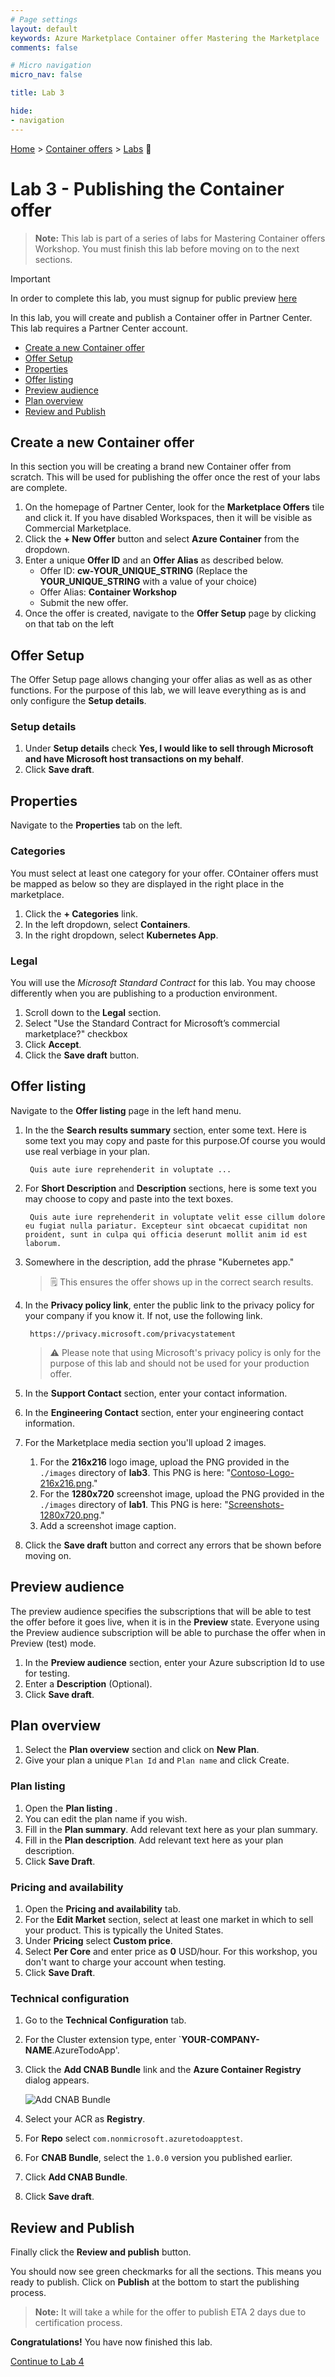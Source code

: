 ```yaml
---
# Page settings
layout: default
keywords: Azure Marketplace Container offer Mastering the Marketplace
comments: false

# Micro navigation
micro_nav: false

title: Lab 3

hide:
- navigation
---
```


[Home](../../../) > [Container offers](../../) > [Labs](../../index.md#labs) 🧪

# Lab 3 - Publishing the Container offer

> **Note:** This lab is part of a series of labs for Mastering Container offers Workshop. You must finish this lab before moving on to the next sections.

> [!IMPORTANT] 
>
> In order to complete this lab, you must signup for public preview [here](https://forms.office.com/pages/responsepage.aspx?id=v4j5cvGGr0GRqy180BHbR0isU_qQJglCq3xE2-4gcIRUMFRIQk05Rk5WQlRPR05BVlhRQzNaMk9YOC4u)

In this lab, you will create and publish a Container offer in Partner Center. This lab requires a Partner Center account.

<!-- no toc -->
- [Create a new Container offer](#create-a-new-container-offer)
- [Offer Setup](#offer-setup)
- [Properties](#properties)
- [Offer listing](#offer-listing)
- [Preview audience](#preview-audience)
- [Plan overview](#plan-overview)
- [Review and Publish](#review-and-publish)

## Create a new Container offer

In this section you will be creating a brand new Container offer from scratch. This will be used for publishing the offer once the rest of your labs are complete.

1. On the homepage of Partner Center, look for the **Marketplace Offers** tile and click it. If you have disabled Workspaces, then it will be visible as Commercial Marketplace.
2. Click the **+ New Offer** button and select **Azure Container** from the dropdown.
3. Enter a unique **Offer ID** and an **Offer Alias** as described below.
    - Offer ID: **cw-YOUR_UNIQUE_STRING** (Replace the **YOUR_UNIQUE_STRING** with a value of your choice)
    - Offer Alias: **Container Workshop**
    - Submit the new offer.
4. Once the offer is created, navigate to the **Offer Setup** page by clicking on that tab on the left

## Offer Setup

The Offer Setup page allows changing your offer alias as well as as other functions. For the purpose of this lab, we will leave everything as is and only configure the **Setup details**.

### Setup details

1. Under **Setup details** check **Yes, I would like to sell through Microsoft and have Microsoft host transactions on my behalf**.
2. Click **Save draft**.

## Properties

Navigate to the **Properties** tab on the left.

### Categories

You must select at least one category for your offer. COntainer offers must be mapped as below so they are displayed in the right place in the marketplace.

1. Click the **+ Categories** link.
1. In the left dropdown, select **Containers**.
1. In the right dropdown, select **Kubernetes App**.

### Legal

You will use the *Microsoft Standard Contract* for this lab. You may choose differently when you are publishing to a production environment.

1. Scroll down to the **Legal** section.
2. Select "Use the Standard Contract for Microsoft’s commercial marketplace?" checkbox
3. Click **Accept**.
4. Click the **Save draft** button.

## Offer listing

Navigate to the **Offer listing** page in the left hand menu.

1. In the the **Search results summary** section, enter some text. Here is some text you may copy and paste for this purpose.Of course you would use real verbiage in your plan.

        Quis aute iure reprehenderit in voluptate ...

2. For **Short Description** and **Description** sections, here is some text you may choose to copy and paste into the text boxes.

        Quis aute iure reprehenderit in voluptate velit esse cillum dolore eu fugiat nulla pariatur. Excepteur sint obcaecat cupiditat non proident, sunt in culpa qui officia deserunt mollit anim id est laborum.

3. Somewhere in the description, add the phrase "Kubernetes app."

    > 🗒️ This ensures the offer shows up in the correct search results.

4. In the **Privacy policy link**, enter the public link to the privacy policy for your company if you know it. If not, use the following link.

        https://privacy.microsoft.com/privacystatement

    > ⚠️ Please note that using Microsoft's privacy policy is only for the purpose of this lab and should not be used for your production offer.

5. In the **Support Contact** section, enter your contact information.
6. In the **Engineering Contact** section, enter your engineering contact information.
7. For the Marketplace media section you'll upload 2 images.
    1. For the **216x216** logo image, upload the PNG provided in the `./images` directory of **lab3**. This PNG is here: "[Contoso-Logo-216x216.png](./images/Contoso-Logo-216x216.png)."
    2. For the **1280x720** screenshot image, upload the PNG provided in the `./images` directory of **lab1**. This PNG is here: "[Screenshots-1280x720.png](./images/Screenshots-1280x720.png)."
    3. Add a screenshot image caption.
8. Click the **Save draft** button and correct any errors that be shown before moving on.

## Preview audience

The preview audience specifies the subscriptions that will be able to test the offer before it goes live, when it is in the **Preview** state. Everyone using the Preview audience subscription will be able to purchase the offer when in Preview (test) mode.

1. In the **Preview audience** section, enter your Azure subscription Id to use for testing.
1. Enter a **Description** (Optional).
1. Click **Save draft**.

## Plan overview

1. Select the **Plan overview** section and click on **New Plan**.
1. Give your plan a unique `Plan Id` and `Plan name` and click Create.

### Plan listing

1. Open the **Plan listing** .
2. You can edit the plan name if you wish.
3. Fill in the **Plan summary**. Add relevant text here as your plan summary.
4. Fill in the **Plan description**. Add relevant text here as your plan description.
5. Click **Save Draft**.

### Pricing and availability

1. Open the **Pricing and availability** tab.
1. For the **Edit Market** section, select at least one market in which to sell your product. This is typically the United States.
1. Under **Pricing**  select  **Custom price**.
1. Select **Per Core** and enter price as **0** USD/hour. For this workshop, you don't want to charge your account when testing.
1. Click **Save Draft**.

### Technical configuration

1. Go to the **Technical Configuration** tab. 
2. For the Cluster extension type, enter `**YOUR-COMPANY-NAME**.AzureTodoApp'.
3. Click the **Add CNAB Bundle** link and the **Azure Container Registry** dialog appears.

      ![Add CNAB Bundle](./images/plan.png)

4. Select your ACR as **Registry**.
5. For **Repo** select `com.nonmicrosoft.azuretodoapptest`.
6. For **CNAB Bundle**, select the `1.0.0` version you published earlier.
7. Click **Add CNAB Bundle**.
8. Click **Save draft**.

## Review and Publish

Finally click the **Review and publish** button.

You should now see green checkmarks for all the sections. This means you ready to publish. Click on **Publish** at the bottom to start the publishing process.

> **Note:** It will take a while for the offer to publish ETA 2 days due to certification process.

**Congratulations!** You have now finished this lab.

[Continue to Lab 4](../lab4-purchasing-container-offer/index.md)